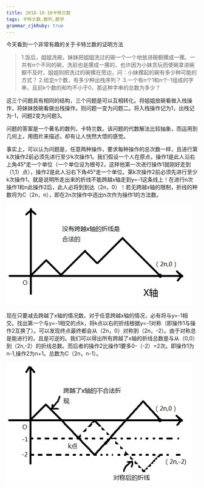 ```yaml
---
title: 2018-10-10卡特兰数
tags: 卡特兰数,数列,数学
grammar_cjkRuby: true
---
```


今天看到一个非常有趣的关于卡特兰数的证明方法

>1.饭后，姐姐洗碗，妹妹把姐姐洗过的碗一个一个地放进碗橱摞成一摞。一共有n个不同的碗，洗前也是摞成一摞的，也许因为小妹贪玩而使碗拿进碗橱不及时，姐姐则把洗过的碗摞在旁边，问：小妹摞起的碗有多少种可能的方式？
2.给定n个数，有多少种出栈序列？
3.一个有n个1和n个-1组成的字串，且前k个数的和均不小于0，那这种字串的总数为多少？
 
这三个问题具有相同的结构，三个问题是可以互相转化。将姐姐放碗看做入栈操作，将妹妹放碗看做出栈操作。则问题一变为问题二。将入栈操作记为1，出栈记为-1，问题2变为问题3。

问题的答案是一个著名的数列，卡特兰数。该问题的代数解法比较抽象，而运用到几何上，用图片来描述，却有让人恍然大悟的感觉。
 

事实上，可以认为问题是，任意两种操作，要求每种操作的总次数一样，且进行第k次操作2前必须先进行至少k次操作1。我们假设一个人在原点，操作1是此人沿右上角45°走一个单位（一个单位设为根号2，这样他第一次进行操作1就刚好走到（1,1）点），操作2是此人沿右下角45°走一个单位。第k次操作2前必须先进行至少k次操作1，就是说明所走出来的折线不能跨越x轴走到y=-1这条线上！在进行n次操作1和n此操作2后，此人必将到到达（2n，0）！若无跨越x轴的限制，折线的种数将为C（2n，n），即在2n次操作中选出n次作为操作1的方法数。

![折线法](./images/1539170714684.png)

现在只要减去跨越了x轴的情况数。对于任意跨越x轴的情况，必有将与y=-1相交。找出第一个与y=-1相交的点k，将k点以右的折线根据y=-1对称（即操作1与操作2互换了）。可以发现终点最终都会从（2n，0）对称到（2n，-2）。由于对称总是能进行的，且是可逆的。我们可以得出所有跨越了x轴的折线总数是与从（0,0）到（2n,-2）的折线总数。而后者的操作2比操作1要多0-（-2）=2次。即操作1为n-1,操作2为n+1。总数为C（2n，n-1）。

![折线法证明](./images/1539170747055.png)